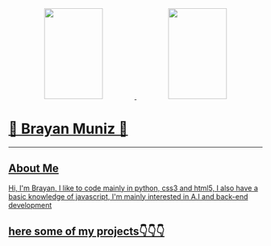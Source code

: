 <div align="center">
  <a href="https://github.com/BrayanMuniz9">
  <img height="180em" width="48%" src="https://github-readme-stats.vercel.app/api?username=BrayanMuniz9&show_icons=true&theme=transparent&include_all_commits=true&count_private=true"/>
  <img height="180em" width="48%" src="https://github-readme-stats.vercel.app/api/top-langs/?username=BrayanMuniz9&layout=compact&langs_count=7&theme=transparent"/>
</div>


<h1>👾 Brayan Muniz 👾</h1>
<hr>
<h2>About Me</h2>
<p>Hi, I'm Brayan, I like to code mainly in python, css3 and html5, I also have a basic knowledge of javascript, I'm mainly interested in A.I and back-end development</p>
<h2>here some of my projects👇👇👇</h2>
